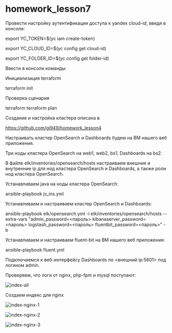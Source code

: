 # homework_lesson7
Провести настройку аутентификации доступа к yandex cloud-id, введя в консоли:

export YC_TOKEN=$(yc iam create-token)

export YC_CLOUD_ID=$(yc config get cloud-id)

export YC_FOLDER_ID=$(yc config get folder-id)

Ввести в консоли команды:

Инициализация terraform

terraform init

Проверка сценария

terraform terraform plan

Создание и настройка кластера описана в

https://github.com/gi949/homework_lesson4

Настраивать кластер OpenSearch и Dashboards будем на ВМ нашего веб приложения.

Три ноды кластера OpenSearch на web1, web2, bs1, Dashboards на bs2.

В файле elk/inventories/opensearch/hosts настраиваем внешние и внутренние ip для нод кластера OpenSearch и Dashboards,
а также роли нод кластера OpenSearch.

Устанавливаем java на ноды кластера OpenSearch:

ansible-playbook jv_ins.yml

Устанавливаем и настраиваем кластер OpenSearch и Dashboards:

ansible-playbook elk/opensearch.yml -i elk/inventories/opensearch/hosts --extra-vars "admin_password=<пароль> kibanaserver_password=<пароль> logstash_password=<пароль> fluentbit_password=<пароль>" -b

Устанавливаем и настраиваем fluent-bit на ВМ нашего веб приложения:

ansible-playbook fluent.yml

Подключаемся к веб-интерфейсу Dashboards по <внешний ip:5601> под логином admin.

Проверяем, что логи от nginx, php-fpm и mysql поступают:


![index-all](https://github.com/gi949/homework_lesson7/assets/94520051/9b8b04ca-590c-40b6-8634-5c31151f8d7f)

Создаем индекс для nginx

![index-nginx-1](https://github.com/gi949/homework_lesson7/assets/94520051/ce95a68c-2435-4a08-a2b1-cdae0a03125e)

![index-nginx-2](https://github.com/gi949/homework_lesson7/assets/94520051/6e504d73-89d8-4f51-8f3b-0be5fafd044b)

![index-nginx-3](https://github.com/gi949/homework_lesson7/assets/94520051/bb458582-6c62-4ac1-897a-256d8483a309)



